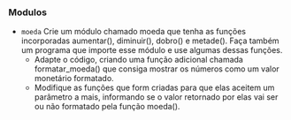 ### Modulos

- `moeda` Crie um módulo chamado moeda que tenha as funções incorporadas aumentar(), diminuir(), dobro() e metade(). Faça também um programa que importe esse módulo e use algumas dessas funções.
  - Adapte o código, criando uma função adicional chamada formatar_moeda() que consiga mostrar os números como um valor monetário formatado.
  - Modifique as funções que form criadas para que elas aceitem um parâmetro a mais, informando se o valor retornado por elas vai ser ou não formatado pela função moeda().
